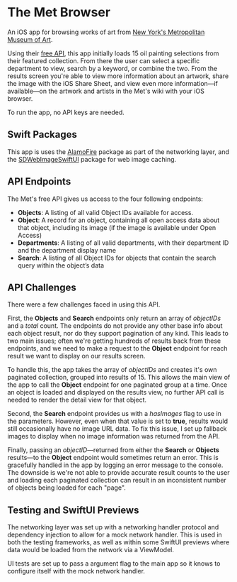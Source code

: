 # The Met Browser

An iOS app for browsing works of art from [New York's Metropolitan Museum of Art](https://www.metmuseum.org).

Using their [free API](https://metmuseum.github.io), this app initially loads 15 oil painting selections from their featured collection. From there the user can select a specific department to view, search by a keyword, or combine the two. From the results screen you're able to view more information about an artwork, share the image with the iOS Share Sheet, and view even more information—if available—on the artwork and artists in the Met's wiki with your iOS browser. 

To run the app, no API keys are needed.

## Swift Packages

This app is uses the [AlamoFire](https://github.com/Alamofire/Alamofire) package as part of the networking layer, and the [SDWebImageSwiftUI](https://github.com/SDWebImage/SDWebImageSwiftUI) package for web image caching.

## API Endpoints

The Met's free API gives us access to the four following endpoints:

- **Objects**: A listing of all valid Object IDs available for access.
- **Object**: A record for an object, containing all open access data about that object, including its image (if the image is available under Open Access)
- **Departments**: A listing of all valid departments, with their department ID and the department display name
- **Search**: A listing of all Object IDs for objects that contain the search query within the object’s data

## API Challenges

There were a few challenges faced in using this API.

First, the **Objects** and **Search** endpoints only return an array of *objectIDs* and a *total* count. The endpoints do not provide any other base info about each object result, nor do they support pagination of any kind. This leads to two main issues; often we're getting hundreds of results back from these endpoints, and we need to make a request to the **Object** endpoint for reach result we want to display on our results screen.

To handle this, the app takes the array of *objectIDs* and creates it's own paginated collection, grouped into results of 15. This allows the main view of the app to call the **Object** endpoint for one paginated group at a time. Once an object is loaded and displayed on the results view, no further API call is needed to render the detail view for that object.

Second, the **Search** endpoint provides us with a *hasImages* flag to use in the parameters. However, even when that value is set to **true**, results would still occasionally have no image URL data. To fix this issue, I set up fallback images to display when no image information was returned from the API.

Finally, passing an *objectID*—returned from either the **Search** or **Objects** results—to the **Object** endpoint would sometimes return an error. This is gracefully handled in the app by logging an error message to the console. The downside is we're not able to provide accurate result counts to the user and loading each paginated collection can result in an inconsistent number of objects being loaded for each "page".

## Testing and SwiftUI Previews

The networking layer was set up with a networking handler protocol and dependency injection to allow for a mock network handler. This is used in both the testing frameworks, as well as within some SwiftUI previews where data would be loaded from the network via a ViewModel.

UI tests are set up to pass a argument flag to the main app so it knows to configure itself with the mock network handler.
